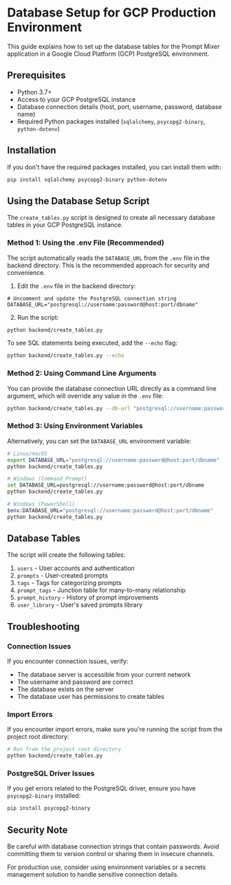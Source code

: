 # Database Setup for GCP Production Environment

This guide explains how to set up the database tables for the Prompt Mixer application in a Google Cloud Platform (GCP) PostgreSQL environment.

## Prerequisites

- Python 3.7+
- Access to your GCP PostgreSQL instance
- Database connection details (host, port, username, password, database name)
- Required Python packages installed (`sqlalchemy`, `psycopg2-binary`, `python-dotenv`)

## Installation

If you don't have the required packages installed, you can install them with:

```bash
pip install sqlalchemy psycopg2-binary python-dotenv
```

## Using the Database Setup Script

The `create_tables.py` script is designed to create all necessary database tables in your GCP PostgreSQL instance.

### Method 1: Using the .env File (Recommended)

The script automatically reads the `DATABASE_URL` from the `.env` file in the backend directory. This is the recommended approach for security and convenience.

1. Edit the `.env` file in the backend directory:

```
# Uncomment and update the PostgreSQL connection string
DATABASE_URL="postgresql://username:password@host:port/dbname"
```

2. Run the script:

```bash
python backend/create_tables.py
```

To see SQL statements being executed, add the `--echo` flag:

```bash
python backend/create_tables.py --echo
```

### Method 2: Using Command Line Arguments

You can provide the database connection URL directly as a command line argument, which will override any value in the `.env` file:

```bash
python backend/create_tables.py --db-url "postgresql://username:password@host:port/dbname"
```

### Method 3: Using Environment Variables

Alternatively, you can set the `DATABASE_URL` environment variable:

```bash
# Linux/macOS
export DATABASE_URL="postgresql://username:password@host:port/dbname"
python backend/create_tables.py

# Windows (Command Prompt)
set DATABASE_URL=postgresql://username:password@host:port/dbname
python backend/create_tables.py

# Windows (PowerShell)
$env:DATABASE_URL="postgresql://username:password@host:port/dbname"
python backend/create_tables.py
```

## Database Tables

The script will create the following tables:

1. `users` - User accounts and authentication
2. `prompts` - User-created prompts
3. `tags` - Tags for categorizing prompts
4. `prompt_tags` - Junction table for many-to-many relationship
5. `prompt_history` - History of prompt improvements
6. `user_library` - User's saved prompts library

## Troubleshooting

### Connection Issues

If you encounter connection issues, verify:

- The database server is accessible from your current network
- The username and password are correct
- The database exists on the server
- The database user has permissions to create tables

### Import Errors

If you encounter import errors, make sure you're running the script from the project root directory:

```bash
# Run from the project root directory
python backend/create_tables.py
```

### PostgreSQL Driver Issues

If you get errors related to the PostgreSQL driver, ensure you have `psycopg2-binary` installed:

```bash
pip install psycopg2-binary
```

## Security Note

Be careful with database connection strings that contain passwords. Avoid committing them to version control or sharing them in insecure channels.

For production use, consider using environment variables or a secrets management solution to handle sensitive connection details.
